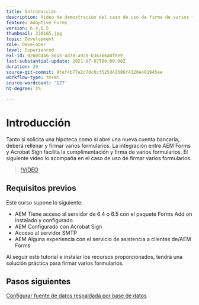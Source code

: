 ```yaml
---
title: Introducción
description: Vídeo de demostración del caso de uso de firma de varios formularios
feature: Adaptive Forms
version: 6.4,6.5
thumbnail: 330165.jpg
topic: Development
role: Developer
level: Experienced
exl-id: 0260d4b6-8615-4d78-a920-b36766a0f8e9
last-substantial-update: 2021-07-07T00:00:00Z
duration: 29
source-git-commit: 9fef4b77a2c70c8cf525d42686f4120e481945ee
workflow-type: tm+mt
source-wordcount: '127'
ht-degree: 3%

---
```


# Introducción

Tanto si solicita una hipoteca como si abre una nueva cuenta bancaria, deberá rellenar y firmar varios formularios. La integración entre AEM Forms y Acrobat Sign facilita la cumplimentación y firma de varios formularios.
El siguiente vídeo lo acompaña en el caso de uso de firmar varios formularios.

>[!VIDEO](https://video.tv.adobe.com/v/330165?quality=12&learn=on)

## Requisitos previos

Este curso supone lo siguiente:

* AEM Tiene acceso al servidor de 6.4 o 6.5 con el paquete Forms Add on instalado y configurado
* AEM Configurado con Acrobat Sign
* Acceso al servidor SMTP
* AEM Alguna experiencia con el servicio de asistencia a clientes de/AEM Forms

Al seguir este tutorial e instalar los recursos proporcionados, tendrá una solución práctica para firmar varios formularios.

## Pasos siguientes

[Configurar fuente de datos respaldada por base de datos](./configure-data-source.md)

